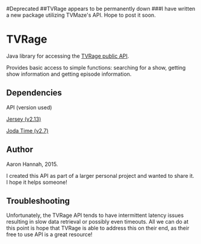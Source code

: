 #Deprecated
##TVRage appears to be permanently down
###I have written a new package utilizing TVMaze's API. Hope to post it soon.

# TVRage
<p>Java library for accessing the <a href="http://services.tvrage.com/info.php?page=main">TVRage public API</a>.</p>
<p>Provides basic access to simple functions: searching for a show, getting show information and getting episode information.</p>

## Dependencies
API (version used)
<p><a href="https://jersey.java.net/">Jersey (v2.13)</a></p>
<p><a href="http://www.joda.org/joda-time/">Joda Time (v2.7)</a></p>

## Author
Aaron Hannah, 2015.
<p>I created this API as part of a larger personal project and wanted to share it. I hope it helps someone!</p>

## Troubleshooting
<p>Unfortunately, the TVRage API tends to have intermittent latency issues resulting in slow data retrieval or possibly
even timeouts. All we can do at this point is hope that TVRage is able to address this on their end, as their free to use API
is a great resource!</p>
